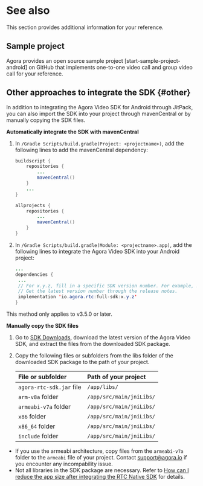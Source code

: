 # See also

This section provides additional information for your reference.

## Sample project

Agora provides an open source sample project [start-sample-project-android] on GitHub that implements one-to-one video call and group video call for your reference.

## Other approaches to integrate the SDK {#other}

In addition to integrating the Agora Video SDK for Android through JitPack, you can also import the SDK into your project through mavenCentral or by manually copying the SDK files.

**Automatically integrate the SDK with mavenCentral**

1. In `/Gradle Scripts/build.gradle(Project: <projectname>)`, add the following lines to add the mavenCentral dependency:

    ```java
    buildscript {
        repositories {
            ...
            mavenCentral()
        }
        ...
    }

    allprojects {
        repositories {
            ...
            mavenCentral()
        }
    }
    ```

1. In `/Gradle Scripts/build.gradle(Module: <projectname>.app)`, add the following lines to integrate the Agora Video SDK into your Android project:

    ```java
    ...
    dependencies {
     ...
     // For x.y.z, fill in a specific SDK version number. For example, 3.5.0.
     // Get the latest version number through the release notes.
     implementation 'io.agora.rtc:full-sdk:x.y.z'
    }
    ```

This method only applies to v3.5.0 or later.

**Manually copy the SDK files**

1. Go to [SDK Downloads](https://docs.agora.io/en/Video/downloads?platform=Android), download the latest version of the Agora Video SDK, and extract the files from the downloaded SDK package.

2. Copy the following files or subfolders from the libs folder of the downloaded SDK package to the path of your project.

    | File or subfolder        | Path of your project     |
    | :----------------------- | :----------------------- |
    | `agora-rtc-sdk.jar` file | `/app/libs/`             |
    | `arm-v8a` folder         | `/app/src/main/jniLibs/` |
    | `armeabi-v7a` folder     | `/app/src/main/jniLibs/` |
    | `x86` folder             | `/app/src/main/jniLibs/` |
    | `x86_64` folder          | `/app/src/main/jniLibs/` |
    | `include` folder         | `/app/src/main/jniLibs/` |

-   If you use the armeabi architecture, copy files from the `armeabi-v7a` folder to the `armeabi` file of your project. Contact support@agora.io if you encounter any incompability issue.
-   Not all libraries in the SDK package are necessary. Refer to [How can I reduce the app size after integrating the RTC Native SDK](https://docs.agora.io/en/Video/faq/reduce_app_size_rtc) for details.

